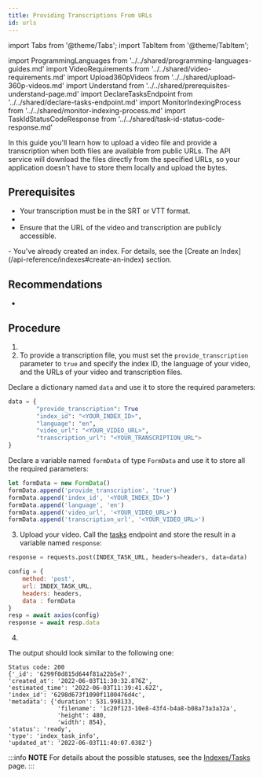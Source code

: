 ```yaml
---
title: Providing Transcriptions From URLs
id: urls
---
```


import Tabs from '@theme/Tabs';
import TabItem from '@theme/TabItem';

import ProgrammingLanguages from '../../shared/programming-languages-guides.md'
import VideoRequirements from '../../shared/video-requirements.md'
import Upload360pVideos from '../../shared/upload-360p-videos.md'
import Understand from '../../shared/prerequisites-understand-page.md'
import DeclareTasksEndpoint from '../../shared/declare-tasks-endpoint.md'
import MonitorIndexingProcess from '../../shared/monitor-indexing-process.md' 
import TaskIdStatusCodeResponse from '../../shared/task-id-status-code-response.md'

In this guide you'll learn how to upload a video file and provide a transcription when both files are available from public URLs. The API service will download the files directly from the specified URLs, so your application doesn't have to store them locally and upload the bytes.

<ProgrammingLanguages />

## Prerequisites

- Your transcription must be in the SRT or VTT format.
- <VideoRequirements />
- Ensure that the URL of the video and transcription are publicly accessible.
<Understand />
- You've already created an index. For details, see the [Create an Index](/api-reference/indexes#create-an-index) section.

## Recommendations

- <Upload360pVideos />

## Procedure

1. <DeclareTasksEndpoint />
2. To provide a transcription file, you must set the `provide_transcription` parameter to `true` and specify the index ID, the language of your video, and the URLs of your video and transcription files.

  <Tabs>
  <TabItem value="py" label="Python">

  Declare a dictionary named `data` and use it to store the required parameters:

  ```python
  data = {
          "provide_transcription": True
          "index_id": "<YOUR_INDEX_ID>",
          "language": "en",
          "video_url": "<YOUR_VIDEO_URL>",
          "transcription_url": "<YOUR_TRANSCRIPTION_URL">
  }
  ```
  </TabItem>
  <TabItem value="js" label="Node.js">

  Declare a variable named `formData` of type `FormData` and use it to store all the required parameters:

  ```js
  let formData = new FormData()
  formData.append('provide_transcription', 'true')
  formData.append('index_id', '<YOUR_INDEX_ID>')
  formData.append('language', 'en')
  formData.append('video_url', '<YOUR_VIDEO_URL>')
  formData.append('transcription_url', '<YOUR_VIDEO_URL>')
  ```
  </TabItem>
  </Tabs>

3. Upload your video. Call the [tasks](/api-reference/indexes-tasks) endpoint and store the result in a variable named `response`:

  <Tabs>
  <TabItem value="py" label="Python">

  ```python
  response = requests.post(INDEX_TASK_URL, headers=headers, data=data)
  ```
  </TabItem>
  <TabItem value="js" label="Node.js">

  ```js
  config = {
      method: 'post',
      url: INDEX_TASK_URL,
      headers: headers,
      data : formData
  }
  resp = await axios(config)
  response = await resp.data
  ```
  </TabItem>
  </Tabs>

4. <MonitorIndexingProcess />

  The output should look similar to the following one:

  ```output
  Status code: 200
  {'_id': '6299f0d815d644f81a22b5e7',
  'created_at': '2022-06-03T11:30:32.876Z',
  'estimated_time': '2022-06-03T11:39:41.62Z',
  'index_id': '6298d673f1090f1100476d4c',
  'metadata': {'duration': 531.998133,
                'filename': '1c20f123-10e8-43f4-b4a8-b08a73a3a32a',
                'height': 480,
                'width': 854},
  'status': 'ready',
  'type': 'index_task_info',
  'updated_at': '2022-06-03T11:40:07.038Z'}
  ```

  :::info **NOTE**
  For details about the possible statuses, see the [Indexes/Tasks](/api-reference/indexes-tasks) page.
  :::